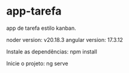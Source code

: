 # app-tarefa
app de tarefa estilo kanban.

noder version: v20.18.3
angular version: 17.3.12

Instale as dependências:
npm install

Inicie o projeto:
ng serve
